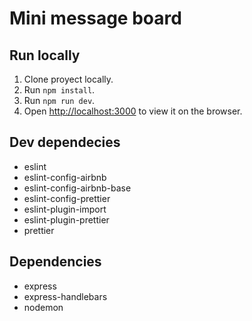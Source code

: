 # Mini message board

## Run locally

1. Clone proyect locally.
2. Run `npm install`.
3. Run `npm run dev`.
4. Open [http://localhost:3000](http://localhost:3000) to view it on the browser.

## Dev dependecies

- eslint
- eslint-config-airbnb
- eslint-config-airbnb-base
- eslint-config-prettier
- eslint-plugin-import
- eslint-plugin-prettier
- prettier

## Dependencies

- express
- express-handlebars
- nodemon
